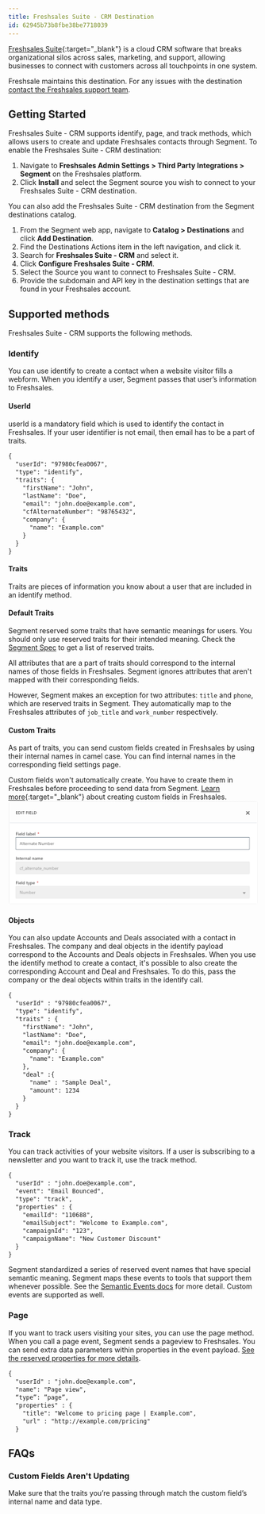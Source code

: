 ```yaml
---
title: Freshsales Suite - CRM Destination
id: 62945b73b8fbe38be7718039
---
```


[Freshsales Suite](https://www.freshworks.com/crm/suite/){:target="_blank"} is a cloud CRM software that breaks organizational silos across sales, marketing, and support, allowing businesses to connect with customers across all touchpoints in one system.

Freshsale maintains this destination. For any issues with the destination [contact the Freshsales support team](mailto:support@freshsales.io).

## Getting Started

Freshsales Suite - CRM supports identify, page, and track methods, which allows users to create and update Freshsales contacts through Segment. To enable the Freshsales Suite - CRM destination: 
1. Navigate to **Freshsales Admin Settings > Third Party Integrations > Segment** on the Freshsales platform. 
2. Click **Install** and select the Segment source you wish to connect to your Freshsales Suite - CRM destination. 

You can also add the Freshsales Suite - CRM destination from the Segment destinations catalog. 
1. From the Segment web app, navigate to **Catalog > Destinations** and click **Add Destination**.
2. Find the Destinations Actions item in the left navigation, and click it.
3. Search for **Freshsales Suite - CRM** and select it. 
4. Click **Configure Freshsales Suite - CRM**. 
5. Select the Source you want to connect to Freshsales Suite - CRM.
6. Provide the subdomain and API key in the destination settings that are found in your Freshsales account. 


## Supported methods

Freshsales Suite - CRM supports the following methods.


### Identify

You can use identify to create a contact when a website visitor fills a webform. When you identify a user, Segment passes that user’s information to Freshsales.


#### UserId

userId is a mandatory field which is used to identify the contact in Freshsales. If your user identifier is not email, then email has to be a part of traits.

```json=
{
  "userId": "97980cfea0067",
  "type": "identify",
  "traits": {
    "firstName": "John",
    "lastName": "Doe",
    "email": "john.doe@example.com",
    "cfAlternateNumber": "98765432",
    "company": {
      "name": "Example.com"
    }
  }
}

```

#### Traits

Traits are pieces of information you know about a user that are included in an identify method.

#### Default Traits

Segment reserved some traits that have semantic meanings for users. You should only use reserved traits for their intended meaning. Check the [Segment Spec](/docs/connections/spec/identify/#traits) to get a list of reserved traits.


All attributes that are a part of traits should correspond to the internal names of those fields in Freshsales. Segment ignores attributes that aren't mapped with their corresponding fields. 

However, Segment makes an exception for two attributes: `title` and `phone`, which are reserved traits in Segment. They automatically map to the Freshsales attributes of `job_title` and `work_number` respectively.

#### Custom Traits

As part of traits, you can send custom fields created in Freshsales by using their internal names in camel case. You can find internal names in the corresponding field settings page. 

Custom fields won't automatically create. You have to create them in Freshsales before proceeding to send data from Segment. [Learn more](https://crmsupport.freshworks.com/en/support/solutions/articles/50000002389-how-to-create-custom-fields-for-contacts-accounts-and-deals-){:target="_blank"} about creating custom fields in Freshsales.
![A screenshot of the Freshsales edit field popup, with a custom field, Alternate Number.](images/custom-traits.png)


#### Objects

You can also update Accounts and Deals associated with a contact in Freshsales. The company and deal objects in the identify payload correspond to the Accounts and Deals objects in Freshsales. When you use the identify method to create a contact, it's possible to also create the corresponding Account and Deal and Freshsales. To do this, pass the company or the deal objects within traits in the identify call.

```json=
{
  "userId" : "97980cfea0067",
  "type": "identify",
  "traits" : {
    "firstName": "John",
    "lastName": "Doe",
    "email": "john.doe@example.com",
    "company": {
      "name": "Example.com"
    },
    "deal" :{
      "name" : "Sample Deal",
      "amount": 1234
    }
  }
}
```

### Track

You can track activities of your website visitors. If a user is subscribing to a newsletter and you want to track it, use the track method.

```json=
{
  "userId" : "john.doe@example.com",
  "event": "Email Bounced",
  "type": "track",
  "properties" : {
    "emailId": "110688",
    "emailSubject": "Welcome to Example.com",
    "campaignId": "123",
    "campaignName": "New Customer Discount"
  }
}
```

Segment standardized a series of reserved event names that have special semantic meaning. Segment maps these events to tools that support them whenever possible. See the [Semantic Events docs](/docs/connections/spec/semantic) for more detail. Custom events are supported as well.

### Page

If you want to track users visiting your sites, you can use the page method. When you call a page event, Segment sends a pageview to Freshsales. You can send extra data parameters within properties in the event payload. [See the reserved properties for more details](/docs/connections/spec/page/#properties).

```json=
{
  "userId" : "john.doe@example.com",
  "name": "Page view",
  “type”: ”page”, 
  "properties" : {
    "title": "Welcome to pricing page | Example.com",
    "url" : "http://example.com/pricing"
  }
```

## FAQs

### Custom Fields Aren't Updating

Make sure that the traits you’re passing through match the custom field’s internal name and data type.
